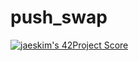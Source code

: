 # push_swap
[![jaeskim's 42Project Score](https://badge42.herokuapp.com/api/project/misaev/push_swap)](https://github.com/JaeSeoKim/badge42)
